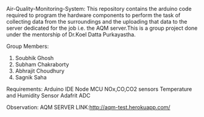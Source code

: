 Air-Quality-Monitoring-System:
This repository contains the arduino code required to program the hardware components to perform the task of collecting data from the surroundings and the uploading that data to the server dedicated for the job i.e. the AQM server.This is a group project done under the mentorship of Dr.Koel Datta Purkayastha.

Group Members:
1. Soubhik Ghosh
2. Subham Chakraborty
3. Abhrajit Choudhury
4. Sagnik Saha

Requirements:
Arduino IDE
Node MCU
NOx,CO,CO2 sensors
Temperature and Humidity Sensor
Adafrit ADC

Observation:
AQM SERVER LINK:http://aqm-test.herokuapp.com/
